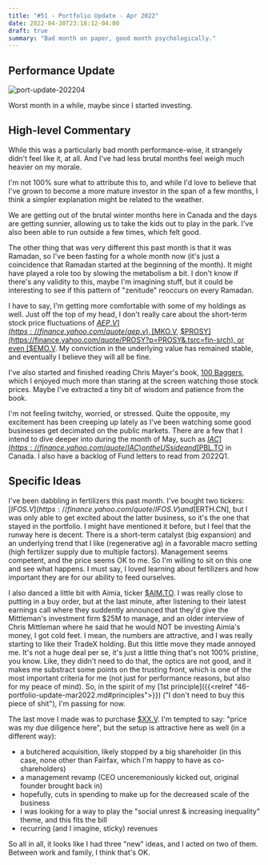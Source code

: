 ```yaml
---
title: "#51 - Portfolio Update - Apr 2022"
date: 2022-04-30T23:18:12-04:00
draft: true
summary: "Bad month on paper, good month psychologically."
---
```


## Performance Update

![port-update-202204](/images/portfolio-update-202204.png)

Worst month in a while, maybe since I started investing.

## High-level Commentary

While this was a particularly bad month performance-wise, it strangely didn't feel like it, at all. And I've had less brutal months feel weigh much heavier on my morale.

I'm not 100% sure what to attribute this to, and while I'd love to believe that I've grown to become a more mature investor in the span of a few months, I think a simpler explanation might be related to the weather.

We are getting out of the brutal winter months here in Canada and the days are getting sunnier, allowing us to take the kids out to play in the park. I've also been able to run outside a few times, which felt good.

The other thing that was very different this past month is that it was Ramadan, so I've been fasting for a whole month now (it's just a coincidence that Ramadan started at the beginning of the month). It might have played a role too by slowing the metabolism a bit. I don't know if there's any validity to this, maybe I'm imagining stuff, but it could be interesting to see if this pattern of "zenitude" reoccurs on every Ramadan.

I have to say, I'm getting more comfortable with some of my holdings as well. Just off the top of my head, I don't really care about the short-term stock price fluctuations of [$AEP.V](https://finance.yahoo.com/quote/aep.v), [$MKO.V](https://finance.yahoo.com/quote/MKO.V?p=MKO.V&.tsrc=fin-srch), [$PROSY](https://finance.yahoo.com/quote/PROSY?p=PROSY&.tsrc=fin-srch), or even [$EMO.V](https://finance.yahoo.com/quote/EMO.V?p=EMO.V&.tsrc=fin-srch). My conviction in the underlying value has remained stable, and eventually I believe they will all be fine.

I've also started and finished reading Chris Mayer's book, [100 Baggers](https://www.amazon.ca/100-Baggers-Stocks-100-1/dp/1621291650), which I enjoyed much more than staring at the screen watching those stock prices. Maybe I've extracted a tiny bit of wisdom and patience from the book.

I'm not feeling twitchy, worried, or stressed. Quite the opposite, my excitement has been creeping up lately as I've been watching some good businesses get decimated on the public markets. There are a few that I intend to dive deeper into during the month of May, such as [$IAC](https://finance.yahoo.com/quote/IAC) on the US side and [$PBL.TO](https://finance.yahoo.com/quote/PBL.TO) in Canada. I also have a backlog of Fund letters to read from 2022Q1.

## Specific Ideas

I've been dabbling in fertilizers this past month. I've bought two tickers: [$IFOS.V](https://finance.yahoo.com/quote/IFOS.V) and [$ERTH.CN], but I was only able to get excited about the latter business, so it's the one that stayed in the portfolio. I might have mentioned it before, but I feel that the runway here is decent. There is a short-term catalyst (big expansion) and an underlying trend that I like (regenerative ag) in a favorable macro setting (high fertilizer supply due to multiple factors). Management seems competent, and the price seems OK to me. So I'm willing to sit on this one and see what happens. I must say, I loved learning about fertilizers and how important they are for our ability to feed ourselves.

I also danced a little bit with Aimia, ticker [$AIM.TO](https://finance.yahoo.com/quote/AIM.TO). I was really close to putting in a buy order, but at the last minute, after listening to their latest earnings call where they suddently announced that they'd give the Mittleman's investment firm $25M to manage, and an older interview of Chris Mittleman where he said that he would NOT be investing Aimia's money, I got cold feet. I mean, the numbers are attractive, and I was really starting to like their TradeX holding. But this little move they made annoyed me. It's not a huge deal per se, it's just a little thing that's not 100% pristine, you know. Like, they didn't need to do that, the optics are not good, and it makes me substract some points on the trusting front, which is one of the most important criteria for me (not just for performance reasons, but also for my peace of mind). So, in the spirit of my [1st principle]({{<relref "46-portfolio-update-mar2022.md#principles">}}) ("I don't need to buy this piece of shit"), I'm passing for now.

The last move I made was to purchase [$XX.V](https://finance.yahoo.com/quote/XX.V). I'm tempted to say: "price was my due diligence here", but the setup is attractive here as well (in a different way): 

- a butchered acquisition, likely stopped by a big shareholder (in this case, none other than Fairfax, which I'm happy to have as co-shareholders)
- a management revamp (CEO unceremoniously kicked out, original founder brought back in)
- hopefully, cuts in spending to make up for the decreased scale of the business
- I was looking for a way to play the "social unrest & increasing inequality" theme, and this fits the bill
- recurring (and I imagine, sticky) revenues

So all in all, it looks like I had three "new" ideas, and I acted on two of them. Between work and family, I think that's OK.